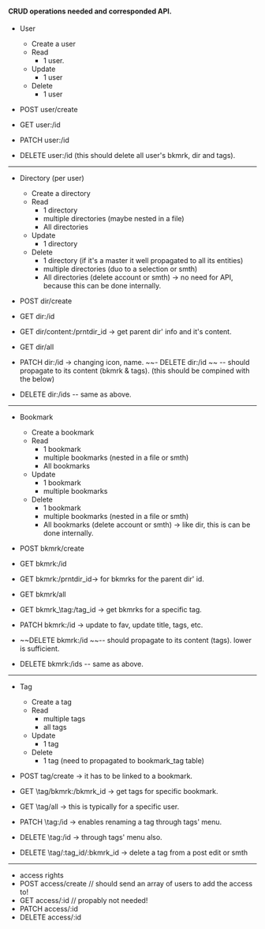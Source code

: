 #### CRUD operations needed and corresponded API. 

- User 
	- Create a user 
	- Read
		- 1 user.
	- Update 
		- 1 user
	- Delete 
		- 1 user

- POST user/create
- GET user:/id 
- PATCH user:/id
- DELETE user:/id (this should delete all user's bkmrk, dir and tags).

---- 
- Directory (per user)
	- Create a directory
	- Read 
		- 1 directory 
		- multiple directories (maybe nested in a file)
		- All directories
	- Update
		- 1 directory
	- Delete 
		- 1 directory (if it's a master it well propagated to all its entities)
		- multiple directories (duo to a selection or smth)
		- All directories (delete account or smth) → no need for API, because this can be done internally. 

- POST dir/create
- GET dir:/id 
- GET dir/content:/prntdir_id -> get parent dir' info and it's content. 
- GET dir/all 
- PATCH dir:/id -> changing icon, name. 
~~- DELETE dir:/id ~~ -- should propagate to its content (bkmrk & tags). (this should be compined with the below)
- DELETE dir:/ids -- same as above.

---
- Bookmark
	- Create a bookmark
	- Read
		- 1 bookmark
		- multiple bookmarks (nested in a file or smth)
		- All bookmarks
	- Update
		- 1 bookmark 
		- multiple bookmarks 
	- Delete 
		- 1 bookmark 
		- multiple bookmarks (nested in a file or smth)
		- All bookmarks (delete account or smth) → like dir, this is can be done internally.

- POST bkmrk/create
- GET bkmrk:/id
- GET bkmrk:/prntdir_id→ for bkmrks for the parent dir' id. 
- GET bkmrk/all 
- GET bkmrk_\tag:/tag_id → get bkmrks for a specific tag.
- PATCH bkmrk:/id → update to fav, update title, tags, etc. 
- ~~DELETE bkmrk:/id ~~-- should propagate to its content (tags). lower is sufficient. 
- DELETE bkmrk:/ids -- same as above.

---
- Tag
	- Create a tag 
	- Read
		- multiple tags
		- all tags
	- Update
		- 1 tag
	- Delete 
		- 1 tag (need to propagated to bookmark_tag table)

- POST tag/create → it has to be linked to a bookmark. 
- GET \tag/bkmrk:/bkmrk_id → get tags for specific bookmark.
- GET \tag/all → this is typically for a specific user. 
- PATCH \tag:/id → enables renaming a tag through tags' menu.
- DELETE \tag:/id -> through tags' menu also. 
- DELETE \tag/:tag_id/:bkmrk_id -> delete a tag from a post edit or smth


--- 
- access rights 
- POST access/create // should send an array of users to add the access to!
- GET access/:id // propably not needed! 
- PATCH access/:id
- DELETE access/:id
